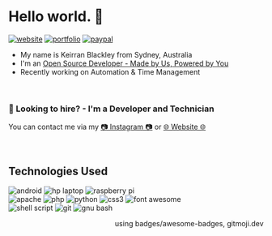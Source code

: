 
<!-- https://profile-readme-generator.com -->
<h1 align="left">Hello world. 👋</h1>
<p align="left">
    <a href="https://keirranblackley.com"><img src="https://img.shields.io/badge/website-000000?style=for-the-badge&logo=About.me&logoColor=white" alt="website" /></a>
    <a href="https://keiblackley.github.io"><img src="https://img.shields.io/badge/Portfolio-255E63?style=for-the-badge&logo=About.me&logoColor=white" alt="portfolio" /></a>
    <a href="https://paypal.me/KeiBlackley"><img src="https://img.shields.io/badge/PayPal-00457C?style=for-the-badge&logo=paypal&logoColor=white" alt="paypal" /></a>
</p>
<ul>
    <li> My name is Keirran Blackley from Sydney, Australia </li>
    <li> I'm an <a href="https://paypal.me/KeiBlackley">Open Source Developer - Made by Us, Powered by You</a> </li>
    <li> Recently working on Automation & Time Management </il>
</ul>
<br/>

<h3> 👷 Looking to hire? - I'm a Developer and Technician </h3>
<p> You can contact me via my <a href="https://instagram.com/KeiBlackley">📷 Instagram 📷</a> or <a href="https://keirranblackley.com">🌐 Website 🌐</a> </p>
<br/>

<h2 align="left"> Technologies Used</h2>
<div align="left">
    <img src="https://img.shields.io/badge/Android-3DDC84?style=for-the-badge&logo=android&logoColor=white" alt="android" />
    <img src="https://img.shields.io/badge/hp%20laptop-0096D6?style=for-the-badge&logo=hp&logoColor=white" alt="hp laptop" />
    <img src="https://img.shields.io/badge/Raspberry%20Pi-A22846?style=for-the-badge&logo=Raspberry%20Pi&logoColor=white" alt="raspberry pi" />
    <br/>
    <img src="https://img.shields.io/badge/Apache-D22128?style=for-the-badge&logo=Apache&logoColor=white" alt="apache" />
    <img src="https://img.shields.io/badge/PHP-777BB4?style=for-the-badge&logo=php&logoColor=white" alt="php" />
    <img src="https://img.shields.io/badge/Python-FFD43B?style=for-the-badge&logo=python&logoColor=blue" alt="python" />
    <img src="https://img.shields.io/badge/CSS3-1572B6?style=for-the-badge&logo=css3&logoColor=white" alt="css3" />
    <img src="https://img.shields.io/badge/Font_Awesome-339AF0?style=for-the-badge&logo=fontawesome&logoColor=white" alt="font awesome" />
    <br/>
<img src="https://img.shields.io/badge/Shell_Script-121011?style=for-the-badge&logo=gnu-bash&logoColor=white" alt="shell script" />
    <img src="https://img.shields.io/badge/GIT-E44C30?style=for-the-badge&logo=git&logoColor=white" alt="git" />
    <img src="https://img.shields.io/badge/GNU%20Bash-4EAA25?style=for-the-badge&logo=GNU%20Bash&logoColor=white" alt="gnu bash" />
</div>
<div align="right">
    <p> using badges/awesome-badges, gitmoji.dev </p>
</div>
